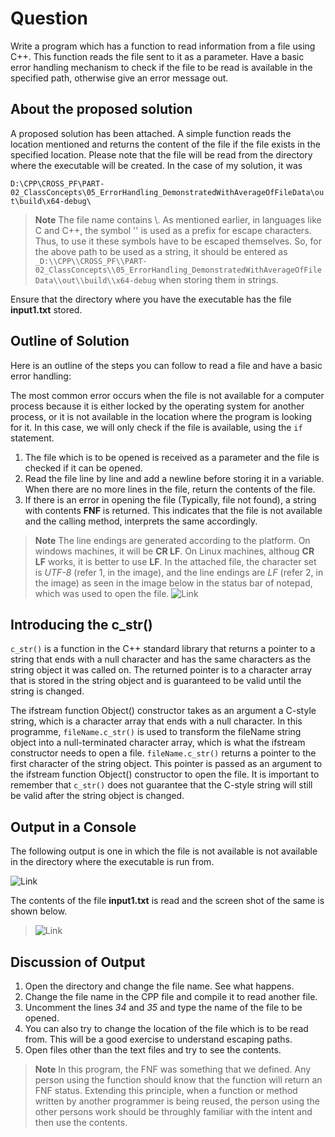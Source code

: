 # Question #
Write a program which has a function to read information from a file using C++.  This function reads the file sent to it as a parameter.  Have a basic error handling mechanism to check if the file to be read is available in the specified path, otherwise give an error message out.
## About the proposed solution ##
A proposed solution has been attached.  A simple function reads the location mentioned and returns the content of the file if the file exists in the specified location.  Please note that the file will be read from the directory where the executable will be created.  In the case of my solution, it was 

```D:\CPP\CROSS_PF\PART-02_ClassConcepts\05_ErrorHandling_DemonstratedWithAverageOfFileData\out\build\x64-debug\```
> **Note**
> The file name contains \\.  As mentioned earlier, in languages like C and C++, the symbol '\' is used as a prefix for escape characters. Thus, to use it these symbols have to be escaped themselves.
> So, for the above path to be used as a string, it should be entered as 
> ```_D:\\CPP\\CROSS_PF\\PART-02_ClassConcepts\\05_ErrorHandling_DemonstratedWithAverageOfFileData\\out\\build\\x64-debug``` when storing them in strings.

Ensure that the directory where you have the executable has the file __input1.txt__ stored.
## Outline of Solution ##
Here is an outline of the steps you can follow to read a file and have a basic error handling:

The most common error occurs when the file is not available for a computer process because it is either locked by the operating system for another process, or it is not available in the location where the program is looking for it.  In this case, we will only check if the file is available, using the `if` statement.

1. The file which is to be opened is received as a parameter and the file is checked if it can be opened.
2. Read the file line by line and add a newline before storing it in a variable.  When there are no more lines in the file, return the contents of the file.
3. If there is an error in opening the file (Typically, file not found), a string with contents __FNF__ is returned.  This indicates that the file is  not available and the calling method, interprets the same accordingly.
> **Note**
> The line endings are generated according to the platform.  On windows machines, it will be __CR LF__.  On Linux machines, althoug __CR LF__ works, it is better to use __LF__.  In the attached file,  the character set is _UTF-8_ (refer 1, in the image), and the line endings are _LF_ (refer 2, in the image) as seen in the image below in the status bar of notepad, which was used to open the file.
>![Link](Assets/Images/Output_2.png)

## Introducing the c_str() ##
`c_str()` is a function in the C++ standard library that returns a pointer to a string that ends with a null character and has the same characters as the string object it was called on.  The returned pointer is to a character array that is stored in the string object and is guaranteed to be valid until the string is changed.

The ifstream function Object() constructor takes as an argument a C-style string, which is a character array that ends with a null character.  In this programme, `fileName.c_str()` is used to transform the fileName string object into a null-terminated character array, which is what the ifstream constructor needs to open a file.  `fileName.c_str()` returns a pointer to the first character of the string object. This pointer is passed as an argument to the ifstream function Object() constructor to open the file.  It is important to remember that `c_str()` does not guarantee that the C-style string will still be valid after the string object is changed. 

## Output in a Console ##
The following output is one in which the file is not available is not available in the directory where the executable is run from.

![Link](Assets/Images/Output.png)

The contents of the file __input1.txt__ is read and the screen shot of the same is shown below.

>![Link](Assets/Images/Output_1.png)

## Discussion of Output ##
1. Open the directory and change the file name.  See what happens.  
2. Change the file name in the CPP file and compile it to read another file.
3. Uncomment the lines _34_ and _35_ and type the name of the file to be opened.
4. You can also try to change the location of the file which is to be read from.  This will be a good exercise to understand escaping paths. 
5. Open files other than the text files and try to see the contents.
> **Note**
> In this program, the FNF was something that we defined.  Any person using the function should know that the function will return an FNF status.  Extending this principle, when a function or method written by another programmer is being reused, the person using the other persons work should be throughly familiar with the intent and then use the contents.
